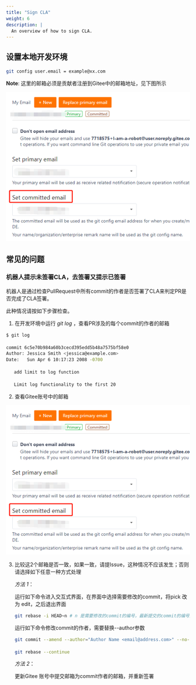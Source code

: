 ```yaml
---
title: "Sign CLA"
weight: 6
description: |
  An overview of how to sign CLA.
---
```


## 设置本地开发环境
```sh
git config user.email = example@xx.com
```

**Note**: 这里的邮箱必须是贡献者注册到Gitee中的邮箱地址，见下图所示

![gitee_email](gitee_email.png)

## 常见的问题

### 机器人提示未签署CLA，去签署又提示已签署

机器人是通过检查PullRequest中所有commit的作者是否签署了CLA来判定PR是否完成了CLA签署。

此种情况请按如下步骤检查。

1. 在开发环境中运行 *git log* ，查看PR涉及的每个commit的作者的邮箱

```sh
$ git log

commit 6c5e70b984a60b3cecd395edd5b48a7575bf58e0
Author: Jessica Smith <jessica@example.com>
Date:   Sun Apr 6 10:17:23 2008 -0700

   add limit to log function

   Limit log functionality to the first 20

```

2. 查看Gitee账号中的邮箱

![gitee_email](gitee_email.png)

3. 比较这2个邮箱是否一致，如果一致，请提Issue，这种情况不应该发生；否则请选择如下任意一种方式处理

   *方法 1*：

   运行如下命令进入交互式界面，在界面中选择需要修改的commit，将pick 改为 edit，之后退出界面

   ```sh
   git rebase -i HEAD~n # n 是需要修改的commit的编号，最新提交的commit的编号是1，以此类推

   ```

   运行如下命令修改commit的作者，需要替换--author参数

   ```sh
   git commit --amend --author="Author Name <email@address.com>" --no-edit

   git rebase --continue

   ```

   *方法 2*：

   更新Gitee 账号中提交邮箱为commit作者的邮箱，并重新签署

